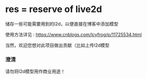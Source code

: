 # res = reserve of live2d

储存一些可能需要用到的l2d，以便直接在博客中添加模型

使用方法详见 : https://www.cnblogs.com/lcyfrog/p/11725534.html 

当然，欢迎您想对此项目做出贡献（比如上传l2d模型

### 澄清

请勿将l2d模型用作商业用途！
